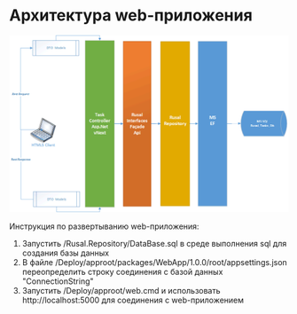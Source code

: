 # Архитектура web-приложения

<img border="0" src="https://github.com/vadimdementey/rusal/blob/master/Architecture.gif">


Инструкция по развертыванию web-приложения:

1) Запустить  /Rusal.Repository/DataBase.sql в среде выполнения sql для создания базы данных<br/>
2) В файле /Deploy/approot/packages/WebApp/1.0.0/root/appsettings.json переопределить строку соединения с базой данных "ConnectionString"
3) Запустить /Deploy/approot/web.cmd и использовать http://localhost:5000 для соединения с web-приложением 
